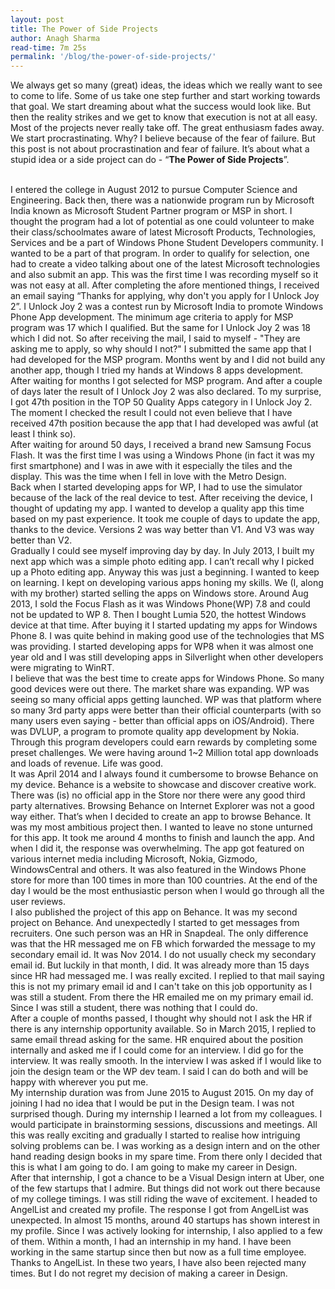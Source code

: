 ```yaml
---
layout: post
title: The Power of Side Projects
author: Anagh Sharma
read-time: 7m 25s
permalink: '/blog/the-power-of-side-projects/'
---
```


We always get so many (great) ideas, the ideas which we really want to see to come to life. Some of us take one step further and start working towards that goal. We start dreaming about what the success would look like. But then the reality strikes and we get to know that execution is not at all easy. Most of the projects never really take off. The great enthusiasm fades away. We start procrastinating. Why? I believe because of the fear of failure. But this post is not about procrastination and fear of failure. It’s about what a stupid idea or a side project can do - “**The Power of Side Projects**”.

<br/>
I entered the college in August 2012 to pursue Computer Science and Engineering. Back then, there was a nationwide program run by Microsoft India known as Microsoft Student Partner program or MSP in short. I thought the program had a lot of potential as one could volunteer to make their class/schoolmates aware of latest Microsoft Products, Technologies, Services and be a part of Windows Phone Student Developers community. I wanted to be a part of that program. In order to qualify for selection, one had to create a video talking about one of the latest Microsoft technologies and also submit an app. This was the first time I was recording myself so it was not easy at all. After completing the afore mentioned things, I received an email saying “Thanks for applying, why don't you apply for I Unlock Joy 2”. I Unlock Joy 2 was a contest run by Microsoft India to promote Windows Phone App development. The minimum age criteria to apply for MSP program was 17 which I qualified. But the same for I Unlock Joy 2 was 18 which I did not. So after receiving the mail, I said to myself - "They are asking me to apply, so why should I not?" I submitted the same app that I had developed for the MSP program. Months went by and I did not build any another app, though I tried my hands at Windows 8 apps development. After waiting for months I got selected for MSP program. And after a couple of days later the result of I Unlock Joy 2 was also declared. To my surprise, I got 47th position in the TOP 50 Quality Apps category in I Unlock Joy 2. The moment I checked the result I could not even believe that I have received 47th position because the app that I had developed was awful (at least I think so).

<br/>
After waiting for around 50 days, I received a brand new Samsung Focus Flash. It was the first time I was using a Windows Phone (in fact it was my first smartphone) and I was in awe with it especially the tiles and the display. This was the time when I fell in love with the Metro Design.

<br/>
Back when I started developing apps for WP, I had to use the simulator because of the lack of the real device to test. After receiving the device, I thought of updating my app. I wanted to develop a quality app this time based on my past experience. It took me couple of days to update the app, thanks to the device. Versions 2 was way better than V1. And V3 was way better than V2.

<br/>
Gradually I could see myself improving day by day. In July 2013, I built my next app which was a simple photo editing app. I can’t recall why I picked up a Photo editing app. Anyway this was just a beginning. I wanted to keep on learning. I kept on developing various apps honing my skills. We (I, along with my brother) started selling the apps on Windows store. Around Aug 2013, I sold the Focus Flash as it was Windows Phone(WP) 7.8 and could not be updated to WP 8. Then I bought Lumia 520, the hottest Windows device at that time. After buying it I started updating my apps for Windows Phone 8. I was quite behind in making good use of the technologies that MS was providing. I started developing apps for WP8 when it was almost one year old and I was still developing apps in Silverlight when other developers were migrating to WinRT.

<br/>
I believe that was the best time to create apps for Windows Phone. So many good devices were out there. The market share was expanding. WP was seeing so many official apps getting launched. WP was that platform where so many 3rd party apps were better than their official counterparts (with so many users even saying - better than official apps on iOS/Android). There was DVLUP, a program to promote quality app development by Nokia. Through this program developers could earn rewards by completing some preset challenges. We were having around 1~2 Million total app downloads and loads of revenue. Life was good.

<br/>
It was April 2014 and I always found it cumbersome to browse Behance on my device. Behance is a website to showcase and discover creative work. There was (is) no official app in the Store nor there were any good third party alternatives. Browsing Behance on Internet Explorer was not a good way either. That’s when I decided to create an app to browse Behance. It was my most ambitious project then. I wanted to leave no stone unturned for this app. It took me around 4 months to finish and launch the app. And when I did it, the response was overwhelming. The app got featured on various internet media including Microsoft, Nokia, Gizmodo, WindowsCentral and others. It was also featured in the Windows Phone store for more than 100 times in more than 100 countries. At the end of the day I would be the most enthusiastic person when I would go through all the user reviews.

<br/>
I also published the project of this app on Behance. It was my second project on Behance. And unexpectedly I started to get messages from recruiters. One such person was an HR in Snapdeal. The only difference was that the HR messaged me on FB which forwarded the message to my secondary email id. It was Nov 2014. I do not usually check my secondary email id. But luckily in that month, I did. It was already more than 15 days since HR had messaged me. I was really excited. I replied to that mail saying this is not my primary email id and I can't take on this job opportunity as I was still a student. From there the HR emailed me on my primary email id. Since I was still a student, there was nothing that I could do.

<br/>
After a couple of months passed, I thought why should not I ask the HR if there is any internship opportunity available. So in March 2015, I replied to same email thread asking for the same. HR enquired about the position internally and asked me if I could come for an interview. I did go for the interview. It was really smooth. In the interview I was asked if I would like to join the design team or the WP dev team. I said I can do both and will be happy with wherever you put me.

<br/>
My internship duration was from June 2015 to August 2015. On my day of joining I had no idea that I would be put in the Design team. I was not surprised though. During my internship I learned a lot from my colleagues. I would participate in brainstorming sessions, discussions and meetings. All this was really exciting and gradually I started to realise how intriguing solving problems can be. I was working as a design intern and on the other hand reading design books in my spare time. From there only I decided that this is what I am going to do. I am going to make my career in Design.

<br/>
After that internship, I got a chance to be a Visual Design intern at Uber, one of the few startups that I admire. But things did not work out there because of my college timings. I was still riding the wave of excitement. I headed to AngelList and created my profile. The response I got from AngelList was unexpected. In almost 15 months, around 40 startups has shown interest in my profile. Since I was actively looking for internship, I also applied to a few of them. Within a month, I had an internship in my hand. I have been working in the same startup since then but now as a full time employee. Thanks to AngelList. In these two years, I have also been rejected many times. But I do not regret my decision of making a career in Design. 